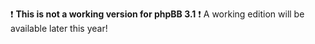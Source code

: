 :exclamation: <b>This is not a working version for phpBB 3.1</b> :exclamation:
A working edition will be available later this year!
